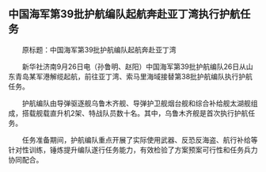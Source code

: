 ## 中国海军第39批护航编队起航奔赴亚丁湾执行护航任务
　　原标题：中国海军第39批护航编队起航奔赴亚丁湾

　　新华社济南9月26日电（孙鲁明、赵阳）中国海军第39批护航编队26日从山东青岛某军港解缆起航，前往亚丁湾、索马里海域接替第38批护航编队执行护航任务。

　　护航编队由导弹驱逐舰乌鲁木齐舰、导弹护卫舰烟台舰和综合补给舰太湖舰组成，搭载舰载直升机2架、特战队员数十名。其中，乌鲁木齐舰是首次执行护航任务。

　　任务准备期间，护航编队重点开展了实际使用武器、反恐反海盗、航行补给等针对性训练，锤炼提升编队遂行任务能力，有效检验了方案预案可行性和任务兵力协同配合。

